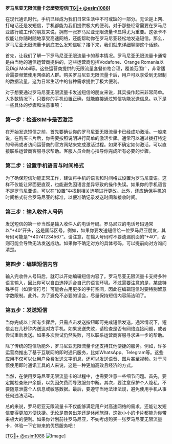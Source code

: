 **罗马尼亚无限流量卡怎麽發短信[[TG💪+ @esim1088](https://t.me/s/esim1088)]**

在现代通讯时代，手机已经成为我们日常生活中不可或缺的一部分。无论是上网、打电话还是发短信，手机都能为我们提供极大的便利。对于那些经常需要在罗马尼亚旅行或工作的朋友来说，拥有一张罗马尼亚无限流量卡显得尤为重要。这张卡不仅能让你随时随地享受高速网络，还能帮助你在罗马尼亚轻松地发送短信。那么，罗马尼亚无限流量卡到底怎么发短信呢？接下来，我们就来详细聊聊这个话题。

首先，让我们了解一下罗马尼亚无限流量卡的基本情况。罗马尼亚无限流量卡通常是由当地的通信运营商提供的，这些运营商包括Vodafone、Orange Romania以及Digi Mobil等。这些运营商提供的无限流量套餐价格合理，覆盖范围广，非常适合需要频繁使用网络的人群。购买罗马尼亚无限流量卡后，用户可以享受到无限制的数据流量，这为日常生活中的各种需求提供了极大便利。

对于想要通过罗马尼亚无限流量卡发送短信的朋友来说，其实操作起来非常简单。大多数情况下，只要你的手机设置正确，就能直接通过短信功能发送信息。以下是一些具体的步骤和注意事项：

### **第一步：检查SIM卡是否激活**
在开始发送短信之前，首先要确认你的罗马尼亚无限流量卡已经成功激活。一般来说，在购买卡片后，你需要按照说明进行简单的激活步骤。通常可以通过拨打特定的号码或者访问运营商的官方网站来完成激活过程。如果不确定如何激活，可以直接联系运营商客服寻求帮助。客服人员会耐心指导你完成所有必要的步骤。

### **第二步：设置手机语言与时间格式**
为了确保短信功能正常工作，建议将手机的语言和时间格式设置为罗马尼亚语。这样不仅能让界面更直观，也能避免因语言差异导致的操作失误。如果你的手机语言不是罗马尼亚语，可以在“设置”中找到相关选项进行更改。此外，还应确保手机的时间格式符合罗马尼亚的标准，以便准确记录发送时间和接收时间。

### **第三步：输入收件人号码**
发送短信的第一步当然是输入收件人的电话号码。罗马尼亚的电话号码通常以“+40”开头，这是国际区号。例如，如果你要发送短信给一位罗马尼亚朋友，其号码可能是“+40741234567”。请注意，在输入号码时不要遗漏前面的“+40”，否则可能会导致无法发送成功。如果你不确定对方的具体号码，可以提前向对方询问清楚。

### **第四步：编辑短信内容**
输入完收件人号码后，就可以开始编辑短信内容了。罗马尼亚无限流量卡支持多种语言输入，因此你可以自由选择适合自己的语言环境。不过需要注意的是，某些特殊字符（如表情符号）可能会占用更多的字符空间，因此在编辑短信时要特别留意字数限制。此外，为了避免不必要的误会，尽量保持短信内容简洁明了。

### **第五步：发送短信**
当你完成以上所有步骤后，只需点击发送按钮即可完成短信发送。通常情况下，短信会在几秒钟内送达对方手机。如果发送失败，请检查是否有网络连接问题，或者尝试重新发送。如果多次尝试仍然失败，可以联系运营商客服寻求进一步的帮助。

除了传统的短信功能外，罗马尼亚无限流量卡还支持其他便捷的服务。例如，许多运营商推出了基于互联网的即时通讯服务，比如WhatsApp、Telegram等。这些应用不仅可以让用户免费发送文字消息，还可以发送语音、图片甚至视频。对于习惯使用即时通讯工具的人来说，这是一种更加高效且经济的方式。

当然，在使用罗马尼亚无限流量卡的过程中，也需要注意一些细节问题。首先，要定期检查账户余额，以免因欠费而导致服务中断。其次，要注意保护个人隐私，不要随意泄露个人信息或敏感数据。最后，要遵守当地法律法规，避免使用手机从事任何违法活动。

总的来说，罗马尼亚无限流量卡不仅能够满足用户对高速网络的需求，还能让发短信变得更加方便快捷。无论是商务出差还是休闲旅游，这张小小的卡片都能为你带来极大的便利。如果你计划前往罗马尼亚，不妨考虑购买一张罗马尼亚无限流量卡，体验一下它带来的优质服务吧！

[[TG💪+ @esim1088](https://t.me/s/esim1088) ![Image](https://i.postimg.cc/4NQfJmqS/Snipaste-2025-05-13-00-14-12.png)]